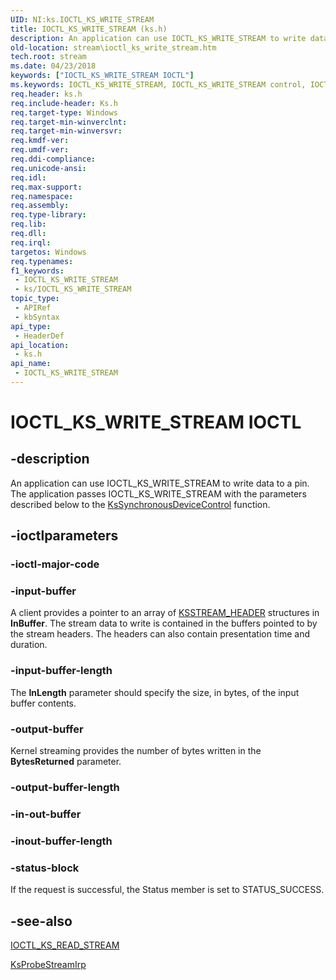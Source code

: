 ```yaml
---
UID: NI:ks.IOCTL_KS_WRITE_STREAM
title: IOCTL_KS_WRITE_STREAM (ks.h)
description: An application can use IOCTL_KS_WRITE_STREAM to write data to a pin. The application passes IOCTL_KS_WRITE_STREAM with the parameters described below to the KsSynchronousDeviceControl function.
old-location: stream\ioctl_ks_write_stream.htm
tech.root: stream
ms.date: 04/23/2018
keywords: ["IOCTL_KS_WRITE_STREAM IOCTL"]
ms.keywords: IOCTL_KS_WRITE_STREAM, IOCTL_KS_WRITE_STREAM control, IOCTL_KS_WRITE_STREAM control code [Streaming Media Devices], ks-ioctl_83263ce8-e0b1-4ae5-a5b8-848e0fb99471.xml, ks/IOCTL_KS_WRITE_STREAM, stream.ioctl_ks_write_stream
req.header: ks.h
req.include-header: Ks.h
req.target-type: Windows
req.target-min-winverclnt: 
req.target-min-winversvr: 
req.kmdf-ver: 
req.umdf-ver: 
req.ddi-compliance: 
req.unicode-ansi: 
req.idl: 
req.max-support: 
req.namespace: 
req.assembly: 
req.type-library: 
req.lib: 
req.dll: 
req.irql: 
targetos: Windows
req.typenames: 
f1_keywords:
 - IOCTL_KS_WRITE_STREAM
 - ks/IOCTL_KS_WRITE_STREAM
topic_type:
 - APIRef
 - kbSyntax
api_type:
 - HeaderDef
api_location:
 - ks.h
api_name:
 - IOCTL_KS_WRITE_STREAM
---
```


# IOCTL_KS_WRITE_STREAM IOCTL


## -description

An application can use IOCTL_KS_WRITE_STREAM to write data to a pin. The application passes IOCTL_KS_WRITE_STREAM with the parameters described below to the <a href="/windows-hardware/drivers/ddi/ksproxy/nf-ksproxy-kssynchronousdevicecontrol">KsSynchronousDeviceControl</a> function.

## -ioctlparameters

### -ioctl-major-code

### -input-buffer

A client provides a pointer to an array of <a href="/windows-hardware/drivers/ddi/ks/ns-ks-ksstream_header">KSSTREAM_HEADER</a> structures in <b>InBuffer</b>. The stream data to write is contained in the buffers pointed to by the stream headers. The headers can also contain presentation time and duration.

### -input-buffer-length

The <b>InLength</b> parameter should specify the size, in bytes, of the input buffer contents.

### -output-buffer

Kernel streaming provides the number of bytes written in the <b>BytesReturned</b> parameter.

### -output-buffer-length

### -in-out-buffer

### -inout-buffer-length

### -status-block

If the request is successful, the Status member is set to STATUS_SUCCESS.

## -see-also

<a href="/windows-hardware/drivers/ddi/ks/ni-ks-ioctl_ks_read_stream">IOCTL_KS_READ_STREAM</a>



<a href="/windows-hardware/drivers/ddi/ks/nf-ks-ksprobestreamirp">KsProbeStreamIrp</a>

